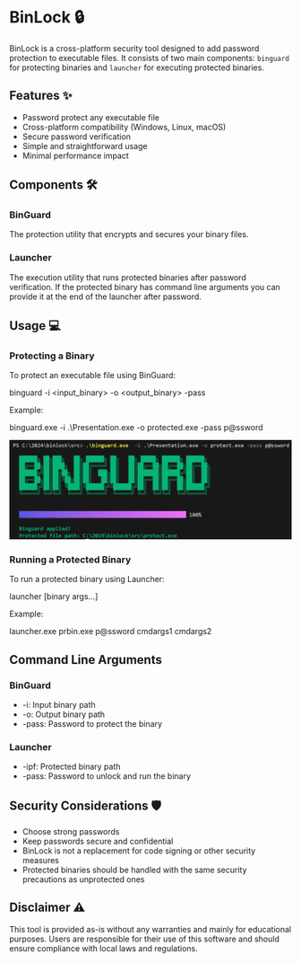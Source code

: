 # BinLock 🔒
BinLock is a cross-platform security tool designed to add password protection to executable files. It consists of two main components: `binguard` for protecting binaries and `launcher` for executing protected binaries.

## Features ✨

- Password protect any executable file
- Cross-platform compatibility (Windows, Linux, macOS)
- Secure password verification
- Simple and straightforward usage
- Minimal performance impact

## Components 🛠️

### BinGuard
The protection utility that encrypts and secures your binary files.

### Launcher
The execution utility that runs protected binaries after password verification. If the protected binary has command line arguments you can provide it at the end of the launcher after password.

## Usage  💻

### Protecting a Binary

To protect an executable file using BinGuard:

binguard -i <input_binary> -o <output_binary> -pass <password>

Example:

binguard.exe -i .\Presentation.exe -o protected.exe -pass p@ssword

![binlock](https://github.com/diljith369/binlock/blob/main/binguard.png)

### Running a Protected Binary

To run a protected binary using Launcher:

launcher <protected-binary> <password> [binary args...]

Example:

launcher.exe prbin.exe p@ssword cmdargs1 cmdargs2

## Command Line Arguments

### BinGuard
- -i: Input binary path
- -o: Output binary path
- -pass: Password to protect the binary

### Launcher
- -ipf: Protected binary path
- -pass: Password to unlock and run the binary

## Security Considerations 🛡️

- Choose strong passwords
- Keep passwords secure and confidential
- BinLock is not a replacement for code signing or other security measures
- Protected binaries should be handled with the same security precautions as unprotected ones

## Disclaimer ⚠️
This tool is provided as-is without any warranties and mainly for educational purposes. Users are responsible for their use of this software and should ensure compliance with local laws and regulations.


